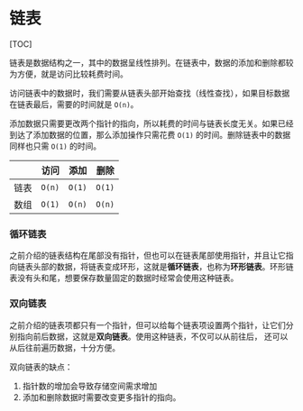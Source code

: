 # 链表

[TOC]



链表是数据结构之一，其中的数据呈线性排列。在链表中，数据的添加和删除都较为方便，就是访问比较耗费时间。

访问链表中的数据时，我们需要从链表头部开始查找（线性查找），如果目标数据在链表最后，需要的时间就是 `O(n)`。

添加数据只需要更改两个指针的指向，所以耗费的时间与链表长度无关。如果已经到达了添加数据的位置，那么添加操作只需花费 `O(1)` 的时间。删除链表中的数据同样也只需 `O(1)` 的时间。

|    | 访问     | 添加     | 删除     |
|----|--------|--------|--------|
| 链表 | `O(n)` | `O(1)` | `O(1)` |
| 数组 | `O(1)` | `O(n)` | `O(n)` |

### 循环链表

之前介绍的链表结构在尾部没有指针，但也可以在链表尾部使用指针，并且让它指向链表头部的数据，将链表变成环形，这就是**循环链表**，也称为**环形链表**。环形链表没有头和尾，想要保存数量固定的数据时经常会使用这种链表。

### 双向链表

之前介绍的链表项都只有一个指针，但可以给每个链表项设置两个指针，让它们分别指向前后数据，这就是**双向链表**。使用这种链表，不仅可以从前往后， 还可以从后往前遍历数据，十分方便。

双向链表的缺点：

1. 指针数的增加会导致存储空间需求增加
2. 添加和删除数据时需要改变更多指针的指向。





